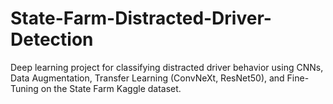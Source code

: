 # State-Farm-Distracted-Driver-Detection
Deep learning project for classifying distracted driver behavior using CNNs, Data Augmentation, Transfer Learning (ConvNeXt, ResNet50), and Fine-Tuning on the State Farm Kaggle dataset.

